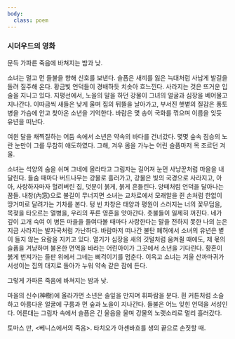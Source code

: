 ```yaml
---
body:
  class: poem
---
```


### 시더우드의 영화

문득 가파른 죽음에 바쳐지는 밤과 낮. 

소녀는 멀고 먼 들불을 향해 신호를 보낸다. 슬픔은 새끼를 잃은 늑대처럼 사납게 발길을 돌려 질주해 온다. 황금빛 언덕들이 경배하듯 치솟아 흐느낀다. 사라지는 것은 뜨거운 입술을 지니고 있다. 지평선에서, 노을의 말을 하던 강물이 그녀의 얼굴과 심장을 베어물고 지나간다. 이따금씩 새들은 낮게 울며 집의 뒤뜰을 날아가고, 부서진 햇볕의 질감은 풍토병을 가슴에 안고 찾아온 소년을 기억한다. 바람은 몇 송이 국화를 꺾으며 이름을 잊듯 유년을 떠난다. 

여윈 달을 채찍질하는 어둠 속에서 소년은 약속의 바다<a class="endnote-call" href="#시더우드의-영화_endnote_0"></a>를 건너갔다. 몇몇 숲속 짐승의 노란 눈만이 그를 무참히 애도하였다. 그해, 겨우 몸을 가누는 어린 슬픔마저 목 조르던 겨울. 

소녀는 석양의 숨을 쉬며 그네에 올라타고 그림자는 길어져 눈먼 사냥꾼처럼 마을을 내달린다. 들숨 때마다 버드나무는 강물로 흘러가고, 강물은 빛의 국경으로 사라지고, 아아, 사랑하자마자 헐려버린 집, 덧문이 붉게, 붉게 흔들린다. 양떼처럼 언덕을 달아나는 꿈들. 내창(內窓)으로 불길이 무너지면 소녀는 교차로에서 모래알을 쥔 손처럼 한없이 땅거미로 달려가는 기차를 본다. 텅 빈 차창은 태양과 평원이 스러지는 너의 꽃무덤을, 목젖을 타오르는 열병을, 우리의 푸른 영혼을 앗아간다. 촛불들이 일제히 꺼진다. 네가 깊이 고개 숙여 이 병든 마을을 들여다볼 때마다 사랑한다는 말을 전하지 못한 나의 눈은 지금 사라지는 발자국처럼 가난하다. 바람마저 떠나간 불탄 폐허에서 소녀의 유년은 볕이 들지 않는 요람을 지키고 있다. 열기가 심장을 새의 깃털처럼 움켜쥘 때에도, 제 몫의 슬픔을 겨냥하며 불온한 면역을 바라는 어린아이가 그곳에서 소년을 기다린다. 황혼이 붉게 번져가는 들판 위에서 그네는 삐걱이기를 멈춘다. 이윽고 소녀는 겨울 산까마귀가 서성이는 집의 대지로 돌아가 누워 약속 같은 잠에 든다. 

그렇게 가파른 죽음에 바쳐지는 밤과 낮. 

마을의 신수(神樹)에 올라가면 소년은 솔잎을 만지며 휘파람을 분다. 흰 커튼처럼 소슬하고 아름다운 얼굴에 구름과 먼 숲과 노을이 지나간다. 들불은 어느 잊힌 언덕을 서성인다. 어른대는 그림자 속에서 슬픔은 긴 울음을 울며 강물의 노랫소리로 멀리 흘러갔다.

<span id="시더우드의-영화_endnote_0" class="endnote">토마스 만, &lt;베니스에서의 죽음&gt;. 타치오가 아셴바흐를 생의 끝으로 손짓할 때.</span>

